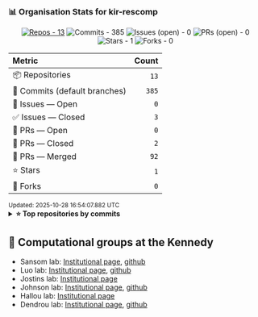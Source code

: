 
<!-- ORG-STATS:START -->
### 📊 Organisation Stats for **kir-rescomp**

<p align="center"><a href="https://github.com/kir-rescomp?tab=repositories"><img alt="Repos - 13" src="https://img.shields.io/badge/Repos-13-0a84ff?style=for-the-badge&logo=github" /></a> <img alt="Commits - 385" src="https://img.shields.io/badge/Commits-385-10b981?style=for-the-badge" /> <img alt="Issues (open) - 0" src="https://img.shields.io/badge/Issues%20(open)-0-f59e0b?style=for-the-badge" /> <img alt="PRs (open) - 0" src="https://img.shields.io/badge/PRs%20(open)-0-8b5cf6?style=for-the-badge" /> <img alt="Stars - 1" src="https://img.shields.io/badge/Stars-1-14b8a6?style=for-the-badge&logo=github" /> <img alt="Forks - 0" src="https://img.shields.io/badge/Forks-0-06b6d4?style=for-the-badge&logo=github" /></p>

<div align="center">
<table>
<thead>
<tr>
<th align="left">Metric</th><th align="right">Count</th>
</tr>
</thead>
<tbody>
<tr><td>📦 Repositories</td><td align="right"><code>13</code></td></tr>
<tr><td>🧭 Commits (default branches)</td><td align="right"><code>385</code></td></tr>
<tr><td>🐞 Issues — Open</td><td align="right"><code>0</code></td></tr>
<tr><td>✅ Issues — Closed</td><td align="right"><code>3</code></td></tr>
<tr><td>🔁 PRs — Open</td><td align="right"><code>0</code></td></tr>
<tr><td>🧹 PRs — Closed</td><td align="right"><code>2</code></td></tr>
<tr><td>🎉 PRs — Merged</td><td align="right"><code>92</code></td></tr>
<tr><td>⭐ Stars</td><td align="right"><code>1</code></td></tr>
<tr><td>🍴 Forks</td><td align="right"><code>0</code></td></tr>
</tbody>
</table>
</div>
<sub>Updated: 2025-10-28 16:54:07.882 UTC</sub>

<details>
<summary><b>⭐ Top repositories by commits</b></summary>

| Repository | Commits | Open Issues | Open PRs | Stars | Forks |
|---|---:|---:|---:|---:|---:|
| [.github](https://github.com/kir-rescomp/.github) | 109 | 0 | 0 | 0 | 0 |
| [kir-training-home](https://github.com/kir-rescomp/kir-training-home) | 70 | 0 | 0 | 1 | 0 |
| [kir-easybuild](https://github.com/kir-rescomp/kir-easybuild) | 58 | 0 | 0 | 0 | 0 |
| [training-intro-to-linux-cli](https://github.com/kir-rescomp/training-intro-to-linux-cli) | 39 | 0 | 0 | 0 | 0 |
| [training-intro-to-apptainer](https://github.com/kir-rescomp/training-intro-to-apptainer) | 28 | 0 | 0 | 0 | 0 |
| [Apptainer-def-files](https://github.com/kir-rescomp/Apptainer-def-files) | 23 | 0 | 0 | 0 | 0 |
| [mkdocs-material-supplementary](https://github.com/kir-rescomp/mkdocs-material-supplementary) | 18 | 0 | 0 | 0 | 0 |
| [training-intro-to-snakemake](https://github.com/kir-rescomp/training-intro-to-snakemake) | 14 | 0 | 0 | 0 | 0 |
| [slurm_tools](https://github.com/kir-rescomp/slurm_tools) | 9 | 0 | 0 | 0 | 0 |
| 🔒 Private repo | 8 | 0 | 0 | 0 | 0 |
</details>

<!-- ORG-STATS:END -->

## 🧬 Computational groups at the Kennedy

* Sansom lab: [Institutional page](https://www.kennedy.ox.ac.uk/research/research-groups/computational-genomics), [github](https://github.com/sansomlab)
* Luo lab: [Institutional page](https://www.kennedy.ox.ac.uk/research/research-groups/luo-group-statistical-genomics-and-computational-immunology), [github](https://github.com/yang-luo-lab/)
* Jostins lab: [Institutional page](https://www.kennedy.ox.ac.uk/research/research-groups/jostins-group-statistical-genetics-of-immune-variation)
* Johnson lab: [Institutional page](https://www.kennedy.ox.ac.uk/research/research-groups/computational-genomics), [github](https://github.com/OxfordCMS)
* Hallou lab: [Institutional page](https://www.kennedy.ox.ac.uk/team/adrien-hallou)
* Dendrou lab: [Institutional page](https://www.kennedy.ox.ac.uk/research/research-groups/dendrou-group-immune-disease-multiomics), [github](https://github.com/DendrouLab)